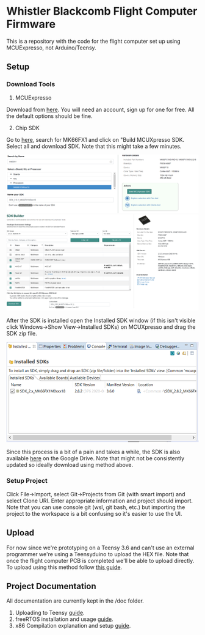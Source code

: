 # Whistler Blackcomb Flight Computer Firmware

This is a repository with the code for the flight computer set up using MCUExpresso, not Arduino/Teensy. 

## Setup
### Download Tools
1. MCUExpresso

Download from [here](https://www.nxp.com/design/software/development-software/mcuxpresso-software-and-tools-/mcuxpresso-integrated-development-environment-ide:MCUXpresso-IDE?tab=Design_Tools_Tab). You will need an account, sign up for one for free. All the default options should be fine. 

2. Chip SDK

Go to [here](https://mcuxpresso.nxp.com/en/select), search for MK66FX1 and click on "Build MCUXpresso SDK. Select all and download SDK. Note that this might take a few minutes. 

![](doc/images/SDKSelect.png)
![](doc/images/SDKDownload.png)

After the SDK is installed open the Installed SDK window (if this isn't visible click Windows->Show View->Installed SDKs) on MCUXpresso and drag the SDK zip file. 

![](doc/images/InstalledSDKs.png)

Since this process is a bit of a pain and takes a while, the SDK is also available [here](https://drive.google.com/file/d/1W3uJRgZEQmULOGBuqZKy3pOs45sVxxFm/view?usp=sharing) on the Google Drive. Note that might not be consistently updated so ideally download using method above. 

### Setup Project

Click File->Import, select Git->Projects from Git (with smart import) and select Clone URI. Enter appropriate information and project should import. Note that you can use console git (wsl, git bash, etc.) but importing the project to the workspace is a bit confusing so it's easier to use the UI. 

## Upload 

For now since we're prototyping on a Teensy 3.6 and can't use an external programmer we're using a Teensyduino to upload the HEX file. Note that once the flight computer PCB is completed we'll be able to upload directly. To upload using this method follow [this guide](doc/1-Teensy-Upload.md). 

## Project Documentation

All documentation are currently kept in the /doc folder. 

1. Uploading to Teensy [guide](doc/1-Teensy-Upload.md).
2. freeRTOS installation and usage [guide](doc/2-RTOS-Basics.md).
2. x86 Compilation explanation and setup [guide](doc/3-x86-Compilation.md). 

